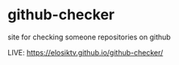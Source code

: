 # github-checker
site for checking someone repositories on github

LIVE: https://elosiktv.github.io/github-checker/
